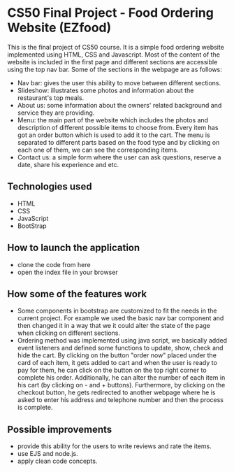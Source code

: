 # CS50 Final Project - Food Ordering Website (EZfood)
This is the final project of CS50 course. It is a simple food ordering website implemented using HTML, CSS and Javascript. Most of the content of the website is included in the first page and different sections are accessible using the top nav bar. Some of the sections in the webpage are as follows:
- Nav bar: gives the user this ability to move between different sections.
- Slideshow: illustrates some photos and information about the restaurant's top meals.
- About us: some information about the owners' related background and service they are providing. 
- Menu: the main part of the website which includes the photos and description of different possible items to choose from. Every item has got an order button which is used to add it to the cart. The menu is separated to different parts based on the food type and by clicking on each one of them, we can see the corresponding items.
- Contact us: a simple form where the user can ask questions, reserve a date, share his experience and etc.

## Technologies used
- HTML 
- CSS
- JavaScript
- BootStrap

## How to launch the application
- clone the code from here
- open the index file in your browser

## How some of the features work
- Some components in bootstrap are customized to fit the needs in the current project. For example we used the basic nav bar component and then changed it in a way that we it could alter the state of the page when clicking on different sections.
- Ordering method was implemented using java script, we basically added event listeners and defined some functions to update, show, check and hide the cart. By clicking on the button "order now" placed under the card of each item, it gets added to cart and when the user is ready to pay for them, he can click on the button on the top right corner to complete his order. Additionally, he can alter the number of each item in his cart (by clicking on - and + buttons). Furthermore, by clicking on the checkout button, he gets redirected to another webpage where he is asked to enter his address and telephone number and then the process is complete. 

## Possible improvements
- provide this ability for the users to write reviews and rate the items.
- use EJS and node.js.
- apply clean code concepts.
